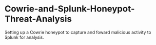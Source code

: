 # Cowrie-and-Splunk-Honeypot-Threat-Analysis
Setting up a Cowrie honeypot to capture and foward malicious activity to Splunk for analysis. 
